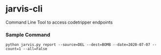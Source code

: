 # jarvis-cli
Command Line Tool to access codetripper endpoints


### Sample Command
`python jarvis.py report --source=DEL --dest=BOMB --date=2020-07-07 --count=1 --all=False`